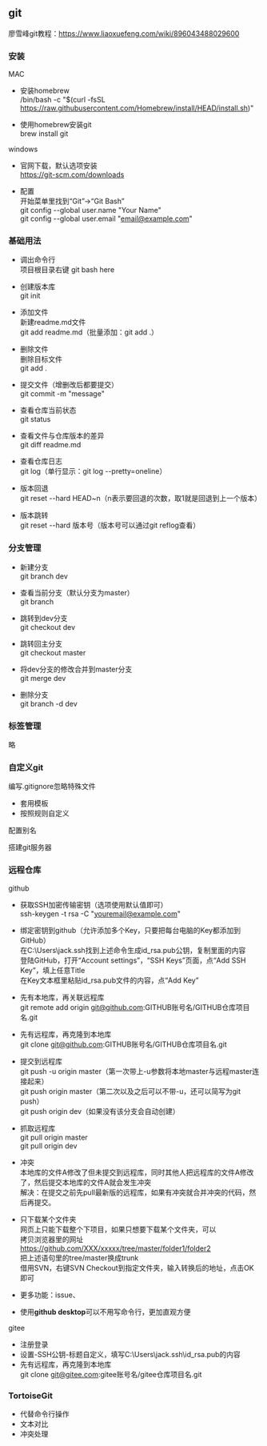 ## git ##

廖雪峰git教程：https://www.liaoxuefeng.com/wiki/896043488029600

### 安装 ###

MAC

- 安装homebrew  
	/bin/bash -c "$(curl -fsSL https://raw.githubusercontent.com/Homebrew/install/HEAD/install.sh)"

- 使用homebrew安装git  
	brew install git

windows

- 官网下载，默认选项安装  
	https://git-scm.com/downloads

- 配置  
	开始菜单里找到“Git”->“Git Bash”  
	git config --global user.name "Your Name"  
	git config --global user.email "email@example.com"

### 基础用法 ###

- 调出命令行  
	项目根目录右键
	git bash here

- 创建版本库  
	git init

- 添加文件  
	新建readme.md文件  
	git add readme.md（批量添加：git add .）

- 删除文件  
	删除目标文件  
	git add .

- 提交文件（增删改后都要提交）  
	git commit -m "message"

- 查看仓库当前状态  
	git status

- 查看文件与仓库版本的差异  
	git diff readme.md 

- 查看仓库日志  
	git log（单行显示：git log --pretty=oneline）

- 版本回退  
	git reset --hard HEAD~n（n表示要回退的次数，取1就是回退到上一个版本）

- 版本跳转  
	git reset --hard 版本号（版本号可以通过git reflog查看）

### 分支管理 ###

- 新建分支  
	git branch dev

- 查看当前分支（默认分支为master）  
	git branch

- 跳转到dev分支  
	git checkout dev

- 跳转回主分支  
	git checkout master

- 将dev分支的修改合并到master分支  
	git merge dev

- 删除分支  
	git branch -d dev

### 标签管理 ###

略

### 自定义git ###

编写.gitignore忽略特殊文件

- 套用模板
- 按照规则自定义

配置别名

搭建git服务器

### 远程仓库 ###

github

- 获取SSH加密传输密钥（选项使用默认值即可）  
	ssh-keygen -t rsa -C "youremail@example.com"

- 绑定密钥到github（允许添加多个Key，只要把每台电脑的Key都添加到GitHub）  
	在C:\Users\jack\.ssh找到上述命令生成id_rsa.pub公钥，复制里面的内容  
	登陆GitHub，打开“Account settings”，“SSH Keys”页面，点“Add SSH Key”，填上任意Title  
	在Key文本框里粘贴id_rsa.pub文件的内容，点“Add Key”

- 先有本地库，再关联远程库  
	git remote add origin git@github.com:GITHUB账号名/GITHUB仓库项目名.git

- 先有远程库，再克隆到本地库  
	git clone git@github.com:GITHUB账号名/GITHUB仓库项目名.git
	
- 提交到远程库  
	git push -u origin master（第一次带上-u参数将本地master与远程master连接起来）  
	git push origin master（第二次以及之后可以不带-u，还可以简写为git push）  
	git push origin dev（如果没有该分支会自动创建）

- 抓取远程库  
	git pull origin master  
	git pull origin dev

- 冲突  
	本地库的文件A修改了但未提交到远程库，同时其他人把远程库的文件A修改了，然后提交本地库的文件A就会发生冲突  
	解决：在提交之前先pull最新版的远程库，如果有冲突就合并冲突的代码，然后再提交。

- 只下载某个文件夹  
	网页上只能下载整个下项目，如果只想要下载某个文件夹，可以  
	拷贝浏览器里的网址 https://github.com/XXX/xxxxx/tree/master/folder1/folder2  
	把上述语句里的tree/master换成trunk  
	借用SVN，右键SVN Checkout到指定文件夹，输入转换后的地址，点击OK即可
	

- 更多功能：issue、

- 使用**github desktop**可以不用写命令行，更加直观方便


gitee

- 注册登录
- 设置-SSH公钥-标题自定义，填写C:\Users\jack\.ssh\id_rsa.pub的内容
- 先有远程库，再克隆到本地库  
	git clone git@gitee.com:gitee账号名/gitee仓库项目名.git
	

### TortoiseGit ###
- 代替命令行操作
- 文本对比
- 冲突处理

